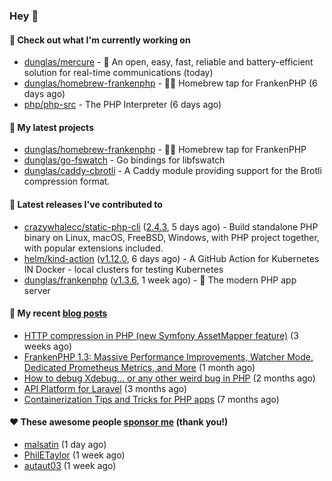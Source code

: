 ### Hey 👋

#### 👷 Check out what I'm currently working on

- [dunglas/mercure](https://github.com/dunglas/mercure) - 🪽 An open, easy, fast, reliable and battery-efficient solution for real-time communications (today)
- [dunglas/homebrew-frankenphp](https://github.com/dunglas/homebrew-frankenphp) - 🍺🧟 Homebrew tap for FrankenPHP (6 days ago)
- [php/php-src](https://github.com/php/php-src) - The PHP Interpreter (6 days ago)

#### 🌱 My latest projects

- [dunglas/homebrew-frankenphp](https://github.com/dunglas/homebrew-frankenphp) - 🍺🧟 Homebrew tap for FrankenPHP
- [dunglas/go-fswatch](https://github.com/dunglas/go-fswatch) - Go bindings for libfswatch
- [dunglas/caddy-cbrotli](https://github.com/dunglas/caddy-cbrotli) - A Caddy module providing support for the Brotli compression format.

#### 🔭 Latest releases I've contributed to

- [crazywhalecc/static-php-cli](https://github.com/crazywhalecc/static-php-cli) ([2.4.3](https://github.com/crazywhalecc/static-php-cli/releases/tag/2.4.3), 5 days ago) - Build standalone PHP binary on Linux, macOS, FreeBSD, Windows, with PHP project together, with popular extensions included.
- [helm/kind-action](https://github.com/helm/kind-action) ([v1.12.0](https://github.com/helm/kind-action/releases/tag/v1.12.0), 6 days ago) - A GitHub Action for Kubernetes IN Docker - local clusters for testing Kubernetes
- [dunglas/frankenphp](https://github.com/dunglas/frankenphp) ([v1.3.6](https://github.com/dunglas/frankenphp/releases/tag/v1.3.6), 1 week ago) - 🧟 The modern PHP app server

#### 📜 My recent [blog posts](https://dunglas.fr)

- [HTTP compression in PHP (new Symfony AssetMapper feature)](https://dunglas.dev/2024/12/http-compression-in-php-new-symfony-assetmapper-feature/) (3 weeks ago)
- [FrankenPHP 1.3: Massive Performance Improvements, Watcher Mode, Dedicated Prometheus Metrics, and More](https://dunglas.dev/2024/11/frankenphp-1-3-massive-performance-improvements-watcher-mode-dedicated-prometheus-metrics-and-more/) (1 month ago)
- [How to debug Xdebug… or any other weird bug in PHP](https://dunglas.dev/2024/10/how-to-debug-xdebug-or-any-other-weird-bug-in-php/) (2 months ago)
- [API Platform for Laravel](https://dunglas.dev/2024/09/api-platform-for-laravel/) (3 months ago)
- [Containerization Tips and Tricks for PHP apps](https://dunglas.dev/2024/05/containerization-tips-and-tricks-for-php-apps/) (7 months ago)

#### ❤️ These awesome people [sponsor me](https://github.com/sponsors/dunglas) (thank you!)

- [malsatin](https://github.com/malsatin) (1 day ago)
- [PhilETaylor](https://github.com/PhilETaylor) (1 week ago)
- [autaut03](https://github.com/autaut03) (1 week ago)
